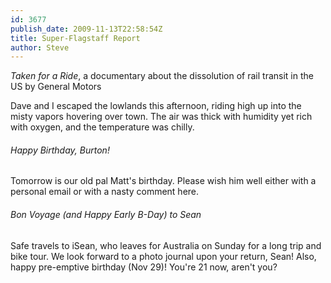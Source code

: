 ```yaml
---
id: 3677
publish_date: 2009-11-13T22:58:54Z
title: Super-Flagstaff Report
author: Steve
---
```

  
_Taken for a Ride_, a documentary about the dissolution of rail transit in the US by General Motors

Dave and I escaped the lowlands this afternoon, riding high up into the misty vapors hovering over town. The air was thick with humidity yet rich with oxygen, and the temperature was chilly.

###### Happy Birthday, Burton!

Tomorrow is our old pal Matt's birthday. Please wish him well either with a personal email or with a nasty comment here.

###### Bon Voyage (and Happy Early B-Day) to Sean

Safe travels to iSean, who leaves for Australia on Sunday for a long trip and bike tour. We look forward to a photo journal upon your return, Sean! Also, happy pre-emptive birthday (Nov 29)! You're 21 now, aren't you?